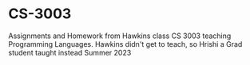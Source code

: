 # CS-3003
Assignments and Homework from Hawkins class CS 3003 teaching Programming Languages. Hawkins didn't get to teach, so Hrishi a Grad student taught instead Summer 2023
